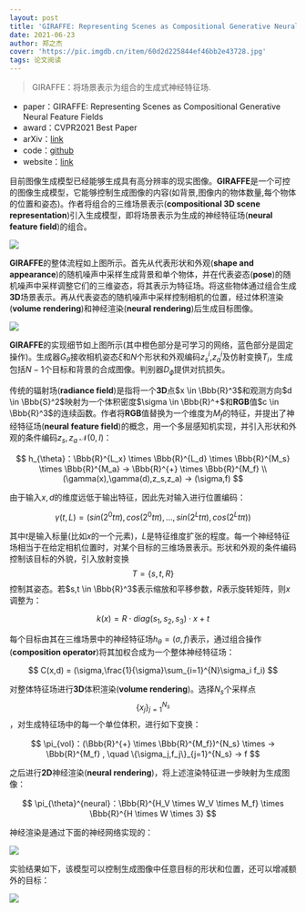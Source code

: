 ```yaml
---
layout: post
title: 'GIRAFFE: Representing Scenes as Compositional Generative Neural Feature Fields'
date: 2021-06-23
author: 郑之杰
cover: 'https://pic.imgdb.cn/item/60d2d225844ef46bb2e43728.jpg'
tags: 论文阅读
---
```


> GIRAFFE：将场景表示为组合的生成式神经特征场.

- paper：GIRAFFE: Representing Scenes as Compositional Generative Neural Feature Fields
- award：CVPR2021 Best Paper
- arXiv：[link](https://arxiv.org/abs/2011.12100)
- code：[github](https://github.com/autonomousvision/giraffe)
- website：[link](https://autonomousvision.github.io/giraffe/)

目前图像生成模型已经能够生成具有高分辨率的现实图像。**GIRAFFE**是一个可控的图像生成模型，它能够控制生成图像的内容(如背景,图像内的物体数量,每个物体的位置和姿态)。作者将组合的三维场景表示(**compositional 3D scene representation**)引入生成模型，即将场景表示为生成的神经特征场(**neural feature field**)的组合。

![](https://pic.imgdb.cn/item/60d2d84d844ef46bb2179664.jpg)

**GIRAFFE**的整体流程如上图所示。首先从代表形状和外观(**shape and appearance**)的随机噪声中采样生成背景和单个物体，并在代表姿态(**pose**)的随机噪声中采样调整它们的三维姿态，将其表示为特征场。将这些物体通过组合生成**3D**场景表示。再从代表姿态的随机噪声中采样控制相机的位置，经过体积渲染(**volume rendering**)和神经渲染(**neural rendering**)后生成目标图像。

![](https://pic.imgdb.cn/item/60d2e10f844ef46bb255df3d.jpg)

**GIRAFFE**的实现细节如上图所示(其中橙色部分是可学习的网络，蓝色部分是固定操作)。生成器$G_{\theta}$接收相机姿态$ξ$和$N$个形状和外观编码$z_s^i$,$z_a^i$及仿射变换$T_i$，生成包括$N-1$个目标和背景的合成图像。判别器$D_{\phi}$提供对抗损失。

传统的辐射场(**radiance field**)是指将一个**3D**点$x \in \Bbb{R}^3$和观测方向$d \in \Bbb{S}^2$映射为一个体积密度$\sigma \in \Bbb{R}^+$和**RGB**值$c \in \Bbb{R}^3$的连续函数。作者将**RGB**值替换为一个维度为$M_f$的特征，并提出了神经特征场(**neural feature field**)的概念，用一个多层感知机实现，并引入形状和外观的条件编码$z_s,z_a \text{~} \mathcal{N}(0,I)$：

$$ h_{\theta}：\Bbb{R}^{L_x} \times \Bbb{R}^{L_d} \times \Bbb{R}^{M_s} \times \Bbb{R}^{M_a} → \Bbb{R}^{+} \times \Bbb{R}^{M_f} \\ (\gamma(x),\gamma(d),z_s,z_a) → (\sigma,f) $$

由于输入$x,d$的维度远低于输出特征，因此先对输入进行位置编码：

$$ \gamma(t,L)=(sin(2^0t \pi),cos(2^0t \pi),...,sin(2^Lt \pi),cos(2^Lt \pi)) $$

其中$t$是输入标量(比如$x$的一个元素)，$L$是特征维度扩张的程度。每一个神经特征场相当于在给定相机位置时，对某个目标的三维场景表示。形状和外观的条件编码控制该目标的外貌，引入放射变换$$T=\{s,t,R\}$$控制其姿态。若$s,t \in \Bbb{R}^3$表示缩放和平移参数，$R$表示旋转矩阵，则$x$调整为：

$$ k(x) = R \cdot diag(s_1,s_2,s_3) \cdot x + t $$

每个目标由其在三维场景中的神经特征场$h_{\theta}=(\sigma,f)$表示，通过组合操作(**composition operator**)将其加权合成为一个整体神经特征场：

$$ C(x,d) = (\sigma,\frac{1}{\sigma}\sum_{i=1}^{N}\sigma_i f_i) $$

对整体特征场进行**3D**体积渲染(**volume rendering**)。选择$N_s$个采样点$$\{x_j\}_{j=1}^{N_s}$$，对生成特征场中的每一个单位体积，进行如下变换：

$$ \pi_{vol}：(\Bbb{R}^{+} \times \Bbb{R}^{M_f})^{N_s} \times → \Bbb{R}^{M_f} , \quad \{\sigma_j,f_j\}_{j=1}^{N_s} → f $$

之后进行**2D**神经渲染(**neural rendering**)，将上述渲染特征进一步映射为生成图像：

$$ \pi_{\theta}^{neural}：\Bbb{R}^{H_V \times W_V \times M_f} \times \Bbb{R}^{H \times W \times 3} $$

神经渲染是通过下面的神经网络实现的：

![](https://pic.imgdb.cn/item/60d2ece6844ef46bb2a1768e.jpg)

实验结果如下，该模型可以控制生成图像中任意目标的形状和位置，还可以增减额外的目标：

![](https://pic.imgdb.cn/item/60d2ed84844ef46bb2a55ec7.jpg)
